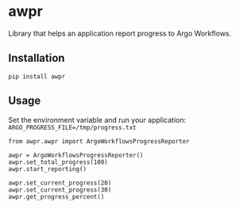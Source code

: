 # awpr
Library that helps an application report progress to Argo Workflows.


## Installation 
```shell
pip install awpr
```

## Usage
Set the environment variable and run your application:
`ARGO_PROGRESS_FILE=/tmp/progress.txt`

```shell
from awpr.awpr import ArgoWorkflowsProgressReporter

awpr = ArgoWorkflowsProgressReporter()
awpr.set_total_progress(100)
awpr.start_reporting()

awpr.set_current_progress(20)
awpr.set_current_progress(30)
awpr.get_progress_percent()
```